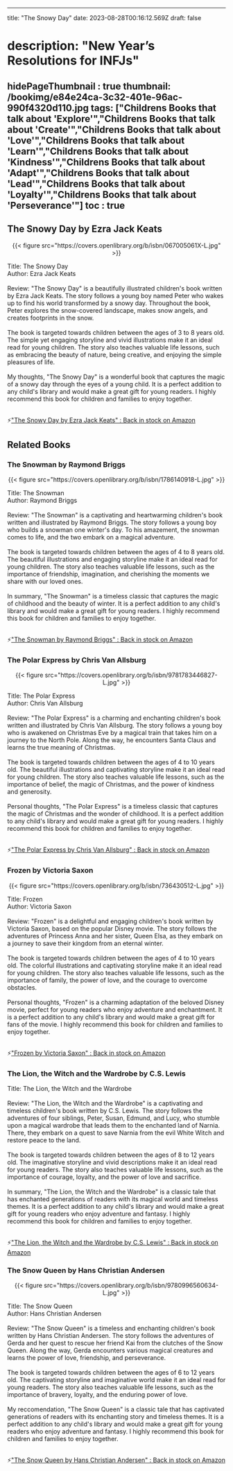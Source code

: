 
---
title: "The Snowy Day"
date: 2023-08-28T00:16:12.569Z
draft: false
# description: "New Year’s Resolutions for INFJs"
hidePageThumbnail : true
thumbnail: /bookimg/e84e24ca-3c32-401e-96ac-990f4320d110.jpg
tags: ["Childrens Books that talk about 'Explore'","Childrens Books that talk about 'Create'","Childrens Books that talk about 'Love'","Childrens Books that talk about 'Learn'","Childrens Books that talk about 'Kindness'","Childrens Books that talk about 'Adapt'","Childrens Books that talk about 'Lead'","Childrens Books that talk about 'Loyalty'","Childrens Books that talk about 'Perseverance'"]
toc : true
---
## The Snowy Day by Ezra Jack Keats

<center>
{{< figure src="https://covers.openlibrary.org/b/isbn/067005061X-L.jpg" >}}
</center>

Title: The Snowy Day</br>
Author: Ezra Jack Keats</br></br>
Review: "The Snowy Day" is a beautifully illustrated children's book written by Ezra Jack Keats. The story follows a young boy named Peter who wakes up to find his world transformed by a snowy day. Throughout the book, Peter explores the snow-covered landscape, makes snow angels, and creates footprints in the snow.</br></br>
The book is targeted towards children between the ages of 3 to 8 years old. The simple yet engaging storyline and vivid illustrations make it an ideal read for young children. The story also teaches valuable life lessons, such as embracing the beauty of nature, being creative, and enjoying the simple pleasures of life.</br></br>
My thoughts, "The Snowy Day" is a wonderful book that captures the magic of a snowy day through the eyes of a young child. It is a perfect addition to any child's library and would make a great gift for young readers. I highly recommend this book for children and families to enjoy together.</br></br>

<p>⚡<a id="aflink" href="https://www.amazon.com/gp/search?ie=UTF8&tag=klayu00-20&linkCode=ur2&linkId=6639bed89a8ad8dd2705e40644eb43d3&camp=1789&creative=9325&index=books&keywords=The Snowy Day by Ezra Jack Keats" class="one" target="_blank" title='"The Snowy Day by Ezra Jack Keats" : Back in stock on Amazon'>"The Snowy Day by Ezra Jack Keats" : Back in stock on Amazon</a></p>

## Related Books
### The Snowman by Raymond Briggs
<center>
{{< figure src="https://covers.openlibrary.org/b/isbn/1786140918-L.jpg" >}}
</center>

Title: The Snowman</br>
Author: Raymond Briggs</br></br>
Review: "The Snowman" is a captivating and heartwarming children's book written and illustrated by Raymond Briggs. The story follows a young boy who builds a snowman one winter's day. To his amazement, the snowman comes to life, and the two embark on a magical adventure.</br></br>
The book is targeted towards children between the ages of 4 to 8 years old. The beautiful illustrations and engaging storyline make it an ideal read for young children. The story also teaches valuable life lessons, such as the importance of friendship, imagination, and cherishing the moments we share with our loved ones.</br></br>
In summary, "The Snowman" is a timeless classic that captures the magic of childhood and the beauty of winter. It is a perfect addition to any child's library and would make a great gift for young readers. I highly recommend this book for children and families to enjoy together.</br></br>

<p>⚡<a id="aflink" href="https://www.amazon.com/gp/search?ie=UTF8&tag=klayu00-20&linkCode=ur2&linkId=6639bed89a8ad8dd2705e40644eb43d3&camp=1789&creative=9325&index=books&keywords=The Snowman by Raymond Briggs" class="one" target="_blank" title='"The Snowman by Raymond Briggs" : Back in stock on Amazon'>"The Snowman by Raymond Briggs" : Back in stock on Amazon</a></p>

### The Polar Express by Chris Van Allsburg
<center>
{{< figure src="https://covers.openlibrary.org/b/isbn/9781783446827-L.jpg" >}}
</center>

Title: The Polar Express</br>
Author: Chris Van Allsburg</br></br>
Review: "The Polar Express" is a charming and enchanting children's book written and illustrated by Chris Van Allsburg. The story follows a young boy who is awakened on Christmas Eve by a magical train that takes him on a journey to the North Pole. Along the way, he encounters Santa Claus and learns the true meaning of Christmas.</br></br>
The book is targeted towards children between the ages of 4 to 10 years old. The beautiful illustrations and captivating storyline make it an ideal read for young children. The story also teaches valuable life lessons, such as the importance of belief, the magic of Christmas, and the power of kindness and generosity.</br></br>
Personal thoughts, "The Polar Express" is a timeless classic that captures the magic of Christmas and the wonder of childhood. It is a perfect addition to any child's library and would make a great gift for young readers. I highly recommend this book for children and families to enjoy together.</br></br>

<p>⚡<a id="aflink" href="https://www.amazon.com/gp/search?ie=UTF8&tag=klayu00-20&linkCode=ur2&linkId=6639bed89a8ad8dd2705e40644eb43d3&camp=1789&creative=9325&index=books&keywords=The Polar Express by Chris Van Allsburg" class="one" target="_blank" title='"The Polar Express by Chris Van Allsburg" : Back in stock on Amazon'>"The Polar Express by Chris Van Allsburg" : Back in stock on Amazon</a></p>

### Frozen by Victoria Saxon
<center>
{{< figure src="https://covers.openlibrary.org/b/isbn/736430512-L.jpg" >}}
</center>

Title: Frozen</br>
Author: Victoria Saxon</br></br>
Review: "Frozen" is a delightful and engaging children's book written by Victoria Saxon, based on the popular Disney movie. The story follows the adventures of Princess Anna and her sister, Queen Elsa, as they embark on a journey to save their kingdom from an eternal winter.</br></br>
The book is targeted towards children between the ages of 4 to 10 years old. The colorful illustrations and captivating storyline make it an ideal read for young children. The story also teaches valuable life lessons, such as the importance of family, the power of love, and the courage to overcome obstacles.</br></br>
Personal thoughts, "Frozen" is a charming adaptation of the beloved Disney movie, perfect for young readers who enjoy adventure and enchantment. It is a perfect addition to any child's library and would make a great gift for fans of the movie. I highly recommend this book for children and families to enjoy together.</br></br>

<p>⚡<a id="aflink" href="https://www.amazon.com/gp/search?ie=UTF8&tag=klayu00-20&linkCode=ur2&linkId=6639bed89a8ad8dd2705e40644eb43d3&camp=1789&creative=9325&index=books&keywords=Frozen by Victoria Saxon" class="one" target="_blank" title='"Frozen by Victoria Saxon" : Back in stock on Amazon'>"Frozen by Victoria Saxon" : Back in stock on Amazon</a></p>

### The Lion, the Witch and the Wardrobe by C.S. Lewis
Title: The Lion, the Witch and the Wardrobe</br></br>
Review: "The Lion, the Witch and the Wardrobe" is a captivating and timeless children's book written by C.S. Lewis. The story follows the adventures of four siblings, Peter, Susan, Edmund, and Lucy, who stumble upon a magical wardrobe that leads them to the enchanted land of Narnia. There, they embark on a quest to save Narnia from the evil White Witch and restore peace to the land.</br></br>
The book is targeted towards children between the ages of 8 to 12 years old. The imaginative storyline and vivid descriptions make it an ideal read for young readers. The story also teaches valuable life lessons, such as the importance of courage, loyalty, and the power of love and sacrifice.</br></br>
In summary, "The Lion, the Witch and the Wardrobe" is a classic tale that has enchanted generations of readers with its magical world and timeless themes. It is a perfect addition to any child's library and would make a great gift for young readers who enjoy adventure and fantasy. I highly recommend this book for children and families to enjoy together.</br></br>

<p>⚡<a id="aflink" href="https://www.amazon.com/gp/search?ie=UTF8&tag=klayu00-20&linkCode=ur2&linkId=6639bed89a8ad8dd2705e40644eb43d3&camp=1789&creative=9325&index=books&keywords=The Lion, the Witch and the Wardrobe by C.S. Lewis" class="one" target="_blank" title='"The Lion, the Witch and the Wardrobe by C.S. Lewis" : Back in stock on Amazon'>"The Lion, the Witch and the Wardrobe by C.S. Lewis" : Back in stock on Amazon</a></p>

### The Snow Queen by Hans Christian Andersen
<center>
{{< figure src="https://covers.openlibrary.org/b/isbn/9780996560634-L.jpg" >}}
</center>

Title: The Snow Queen</br>
Author: Hans Christian Andersen</br></br>
Review: "The Snow Queen" is a timeless and enchanting children's book written by Hans Christian Andersen. The story follows the adventures of Gerda and her quest to rescue her friend Kai from the clutches of the Snow Queen. Along the way, Gerda encounters various magical creatures and learns the power of love, friendship, and perseverance.</br></br>
The book is targeted towards children between the ages of 6 to 12 years old. The captivating storyline and imaginative world make it an ideal read for young readers. The story also teaches valuable life lessons, such as the importance of bravery, loyalty, and the enduring power of love.</br></br>
My reccomendation, "The Snow Queen" is a classic tale that has captivated generations of readers with its enchanting story and timeless themes. It is a perfect addition to any child's library and would make a great gift for young readers who enjoy adventure and fantasy. I highly recommend this book for children and families to enjoy together.</br></br>

<p>⚡<a id="aflink" href="https://www.amazon.com/gp/search?ie=UTF8&tag=klayu00-20&linkCode=ur2&linkId=6639bed89a8ad8dd2705e40644eb43d3&camp=1789&creative=9325&index=books&keywords=The Snow Queen by Hans Christian Andersen" class="one" target="_blank" title='"The Snow Queen by Hans Christian Andersen" : Back in stock on Amazon'>"The Snow Queen by Hans Christian Andersen" : Back in stock on Amazon</a></p>
